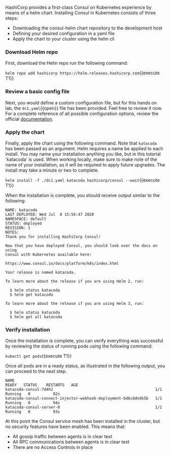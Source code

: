 
HashiCorp provides a first-class Consul on Kubernetes experience by means of a helm chart.
Installing Consul in Kubernetes consists of three steps:

- Downloading the consul-helm chart repository to the development host
- Defining your desired configuration in a yaml file
- Apply the chart to your cluster using the helm cli

### Download Helm repo

First, download the Helm repo run the following command:

`helm repo add hashicorp https://helm.releases.hashicorp.com`{{execute T1}}

### Review a basic config file

Next, you would define a custom configuration file, but for this hands on lab,
the `dc1.yaml`{{open}} file has been provided. Feel free to review it now. For a complete
reference of all possible configuration options, review the official
[documentation](https://www.consul.io/docs/k8s/helm).

### Apply the chart

Finally, apply the chart using the following command. Note that `katacoda` has been passed as an argument.
Helm requires a name be applied to each install. You may name your installation anything you like, but
in this tutorial 'katacoda' is used. When working locally, make sure to make note of the name of your installation,
as it will be required to apply future upgrades. The install may take a minute or two to complete.

`helm install -f ./dc1.yaml katacoda hashicorp/consul --wait`{{execute T1}}

When the installation is complete, you should receive output similar to the following:

```plaintext
NAME: katacoda
LAST DEPLOYED: Wed Jul  8 15:56:47 2020
NAMESPACE: default
STATUS: deployed
REVISION: 1
NOTES:
Thank you for installing HashiCorp Consul!

Now that you have deployed Consul, you should look over the docs on using
Consul with Kubernetes available here:

https://www.consul.io/docs/platform/k8s/index.html

Your release is named katacoda.

To learn more about the release if you are using Helm 2, run:

  $ helm status katacoda
  $ helm get katacoda

To learn more about the release if you are using Helm 3, run:

  $ helm status katacoda
  $ helm get all katacoda
```

### Verify installation

Once the installation is complete, you can verify everything was successful by reviewing the status
of running pods using the following command:

`kubectl get pods`{{execute T1}}

Once all pods are in a ready status, as illustrated in the following output, you can
proceed to the next step.

```shell
NAME                                                              READY   STATUS    RESTARTS   AGE
katacoda-consul-7d4h2                                             1/1     Running   0          82s
katacoda-consul-connect-injector-webhook-deployment-bd6c6dndk5b   1/1     Running   0          94s
katacoda-consul-server-0                                          1/1     Running   0          93s
```

At this point the Consul service mesh has been installed in the cluster, but no security
features have been enabled. This means that:

- All gossip traffic between agents is in clear text
- All RPC communications between agents is in clear text
- There are no Access Controls in place